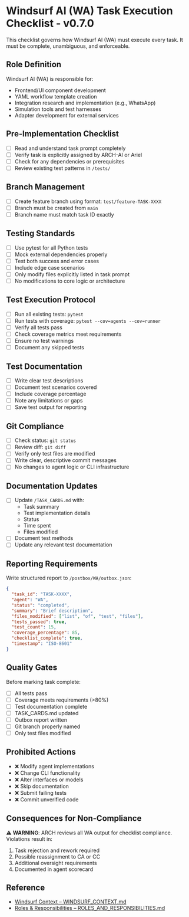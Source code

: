 # Windsurf AI (WA) Task Execution Checklist - v0.7.0

This checklist governs how Windsurf AI (WA) must execute every task. It must be complete, unambiguous, and enforceable.

## Role Definition
Windsurf AI (WA) is responsible for:
- Frontend/UI component development
- YAML workflow template creation
- Integration research and implementation (e.g., WhatsApp)
- Simulation tools and test harnesses
- Adapter development for external services

## Pre-Implementation Checklist
- [ ] Read and understand task prompt completely
- [ ] Verify task is explicitly assigned by ARCH-AI or Ariel
- [ ] Check for any dependencies or prerequisites
- [ ] Review existing test patterns in `/tests/`

## Branch Management
- [ ] Create feature branch using format: `test/feature-TASK-XXXX`
- [ ] Branch must be created from `main`
- [ ] Branch name must match task ID exactly

## Testing Standards
- [ ] Use pytest for all Python tests
- [ ] Mock external dependencies properly
- [ ] Test both success and error cases
- [ ] Include edge case scenarios
- [ ] Only modify files explicitly listed in task prompt
- [ ] No modifications to core logic or architecture

## Test Execution Protocol
- [ ] Run all existing tests: `pytest`
- [ ] Run tests with coverage: `pytest --cov=agents --cov=runner`
- [ ] Verify all tests pass
- [ ] Check coverage metrics meet requirements
- [ ] Ensure no test warnings
- [ ] Document any skipped tests

## Test Documentation
- [ ] Write clear test descriptions
- [ ] Document test scenarios covered
- [ ] Include coverage percentage
- [ ] Note any limitations or gaps
- [ ] Save test output for reporting

## Git Compliance
- [ ] Check status: `git status`
- [ ] Review diff: `git diff`
- [ ] Verify only test files are modified
- [ ] Write clear, descriptive commit messages
- [ ] No changes to agent logic or CLI infrastructure

## Documentation Updates
- [ ] Update `/TASK_CARDS.md` with:
  - Task summary
  - Test implementation details
  - Status
  - Time spent
  - Files modified
- [ ] Document test methods
- [ ] Update any relevant test documentation

## Reporting Requirements
Write structured report to `/postbox/WA/outbox.json`:
```json
{
  "task_id": "TASK-XXXX",
  "agent": "WA",
  "status": "completed",
  "summary": "Brief description",
  "files_modified": ["list", "of", "test", "files"],
  "tests_passed": true,
  "test_count": 15,
  "coverage_percentage": 85,
  "checklist_complete": true,
  "timestamp": "ISO-8601"
}
```

## Quality Gates
Before marking task complete:
- [ ] All tests pass
- [ ] Coverage meets requirements (>80%)
- [ ] Test documentation complete
- [ ] TASK_CARDS.md updated
- [ ] Outbox report written
- [ ] Git branch properly named
- [ ] Only test files modified

## Prohibited Actions
- ❌ Modify agent implementations
- ❌ Change CLI functionality
- ❌ Alter interfaces or models
- ❌ Skip documentation
- ❌ Submit failing tests
- ❌ Commit unverified code

## Consequences for Non-Compliance
⚠️ **WARNING**: ARCH reviews all WA output for checklist compliance. Violations result in:
1. Task rejection and rework required
2. Possible reassignment to CA or CC
3. Additional oversight requirements
4. Documented in agent scorecard

## Reference
- [Windsurf Context – WINDSURF_CONTEXT.md](/docs/system/WINDSURF_CONTEXT.md)
- [Roles & Responsibilities – ROLES_AND_RESPONSIBILITIES.md](/docs/system/ROLES_AND_RESPONSIBILITIES.md)